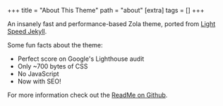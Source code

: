 +++
title = "About This Theme"
path = "about"
[extra]
tags = []
+++

An insanely fast and performance-based Zola theme, ported from [Light Speed Jekyll](https://github.com/bradleytaunt/lightspeed).

Some fun facts about the theme:

* Perfect score on Google's Lighthouse audit
* Only ~700 bytes of CSS
* No JavaScript
* Now with SEO!

For more information check out the [ReadMe on Github](https://github.com/carpetscheme/lightspeed).

